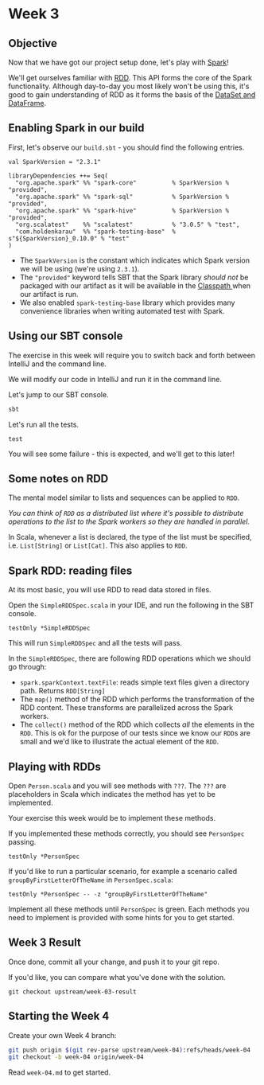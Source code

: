 # Week 3

## Objective

Now that we have got our project setup done, let's play with [Spark](https://spark.apache.org/)!

We'll get ourselves familiar with [RDD](https://spark.apache.org/docs/latest/rdd-programming-guide.html#resilient-distributed-datasets-rdds). This API forms the core of the Spark functionality. Although day-to-day you most likely won't be using this, it's good to gain understanding of RDD as it forms the basis of the [DataSet and DataFrame](https://spark.apache.org/docs/latest/sql-programming-guide.html#creating-dataframes).

## Enabling Spark in our build

First, let's observe our `build.sbt` - you should find the following entries.

```
val SparkVersion = "2.3.1"

libraryDependencies ++= Seq(
  "org.apache.spark" %% "spark-core"          % SparkVersion % "provided",
  "org.apache.spark" %% "spark-sql"           % SparkVersion % "provided",
  "org.apache.spark" %% "spark-hive"          % SparkVersion % "provided",
  "org.scalatest"    %% "scalatest"           % "3.0.5" % "test",
  "com.holdenkarau"  %% "spark-testing-base"  % s"${SparkVersion}_0.10.0" % "test"
)
```

* The `SparkVersion` is the constant which indicates which Spark version we will be using (we're using `2.3.1`).
* The `"provided"` keyword tells SBT that the Spark library _should not_ be packaged with our artifact as it will be available in the [Classpath ](https://docs.oracle.com/javase/tutorial/essential/environment/paths.html) when our artifact is run.
* We also enabled `spark-testing-base` library which provides many convenience libraries when writing automated test with Spark.

## Using our SBT console

The exercise in this week will require you to switch back and forth between IntelliJ and the command line.

We will modify our code in IntelliJ and run it in the command line.
 
Let's jump to our SBT console.

```bash
sbt
```

Let's run all the tests.

```sbtshell
test
```

You will see some failure - this is expected, and we'll get to this later!

## Some notes on RDD

The mental model similar to lists and sequences can be applied to `RDD`.

_You can think of `RDD` as a distributed list where it's possible to distribute operations to the list to the Spark workers so they are handled in parallel._ 

In Scala, whenever a list is declared, the type of the list must be specified, i.e. `List[String]` or `List[Cat]`. This also applies to `RDD`.

## Spark RDD: reading files

At its most basic, you will use RDD to read data stored in files.

Open the `SimpleRDDSpec.scala` in your IDE, and run the following in the SBT console.

```sbtshell
testOnly *SimpleRDDSpec
```

This will run `SimpleRDDSpec` and all the tests will pass.

In the `SimpleRDDSpec`, there are following RDD operations which we should go through:

* `spark.sparkContext.textFile`: reads simple text files given a directory path. Returns `RDD[String]`
* The `map()` method of the RDD which performs the transformation of the RDD content. These transforms are parallelized across the Spark workers.
* The `collect()` method of the RDD which collects _all_ the elements in the `RDD`. This is ok for the purpose of our tests since we know our `RDD`s are small and we'd like to illustrate the actual element of the `RDD`.

## Playing with RDDs

Open `Person.scala` and you will see methods with `???`. The `???` are placeholders in Scala which indicates the method has yet to be implemented.

Your exercise this week would be to implement these methods.

If you implemented these methods correctly, you should see `PersonSpec` passing.

```sbtshell
testOnly *PersonSpec
```

If you'd like to run a particular scenario, for example a scenario called `groupByFirstLetterOfTheName` in `PersonSpec.scala`:

```sbtshell
testOnly *PersonSpec -- -z "groupByFirstLetterOfTheName"
```

Implement all these methods until `PersonSpec` is green. Each methods you need to implement is provided with some hints for you to get started.

## Week 3 Result

Once done, commit all your change, and push it to your git repo.


If you'd like, you can compare what you've done with the solution.

```
git checkout upstream/week-03-result
``` 

## Starting the Week 4

Create your own Week 4 branch:

```bash
git push origin $(git rev-parse upstream/week-04):refs/heads/week-04
git checkout -b week-04 origin/week-04
```

Read `week-04.md` to get started.




 